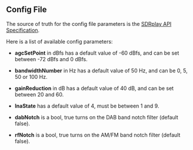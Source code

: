 ## Config File

The source of truth for the config file parameters is the [SDRplay API Specification](https://www.sdrplay.com/docs/SDRplay_API_Specification_v3.pdf).

Here is a list of available config parameters:

- **agcSetPoint** in dBfs has a default value of -60 dBfs, and can be set between -72 dBfs and 0 dBfs.

- **bandwidthNumber** in Hz has a default value of 50 Hz, and can be 0, 5, 50 or 100 Hz.

- **gainReduction** in dB has a default value of 40 dB, and can be set between 20 and 60.

- **lnaState** has a default value of 4, must be between 1 and 9.

- **dabNotch** is a bool, true turns on the DAB band notch filter (default false).

- **rfNotch** is a bool, true turns on the AM/FM band notch filter (default false).


